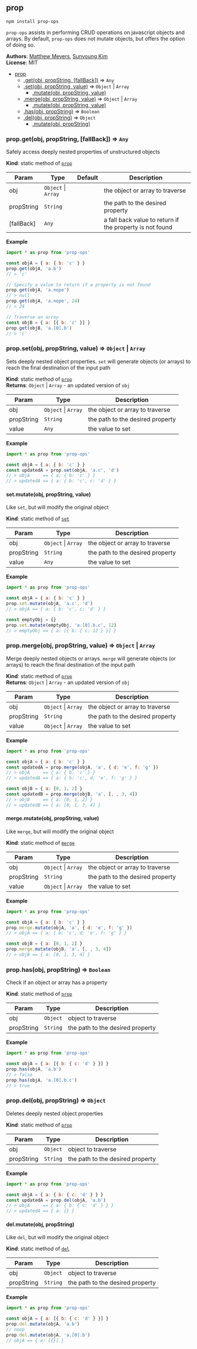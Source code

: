 <a name="module_prop"></a>

## prop
`npm install prop-ops`

`prop-ops` assists in performing CRUD operations on javascript objects and arrays.
By default, `prop-ops` does not mutate objects, but offers the option of doing so.

**Authors**: [Matthew Meyers](https://github.com/mgmeyers), [Sunyoung Kim](https://github.com/SunyoungKim508)  
**License**: MIT  

* [prop](#module_prop)
    * [.get(obj, propString, [fallBack])](#module_prop.get) ⇒ <code>Any</code>
    * [.set(obj, propString, value)](#module_prop.set) ⇒ <code>Object</code> \| <code>Array</code>
        * [.mutate(obj, propString, value)](#module_prop.set.mutate)
    * [.merge(obj, propString, value)](#module_prop.merge) ⇒ <code>Object</code> \| <code>Array</code>
        * [.mutate(obj, propString, value)](#module_prop.merge.mutate)
    * [.has(obj, propString)](#module_prop.has) ⇒ <code>Boolean</code>
    * [.del(obj, propString)](#module_prop.del) ⇒ <code>Object</code>
        * [.mutate(obj, propString)](#module_prop.del.mutate)

<a name="module_prop.get"></a>

### prop.get(obj, propString, [fallBack]) ⇒ <code>Any</code>
Safely access deeply nested properties of unstructured objects

**Kind**: static method of [<code>prop</code>](#module_prop)  

| Param | Type | Default | Description |
| --- | --- | --- | --- |
| obj | <code>Object</code> \| <code>Array</code> |  | the object or array to traverse |
| propString | <code>String</code> |  | the path to the desired property |
| [fallBack] | <code>Any</code> | <code></code> | a fall back value to return if the property is not found |

**Example**  
```js
import * as prop from 'prop-ops'

const objA = { a: { b: 'c' } }
prop.get(objA, 'a.b')
// > 'c'

// Specify a value to return if a property is not found
prop.get(objA, 'a.nope')
// > null
prop.get(objA, 'a.nope', 24)
// > 24

// Traverse an array
const objB = { a: [{ b: 'c' }] }
prop.get(objB, 'a.[0].b')
// > 'c'
```
<a name="module_prop.set"></a>

### prop.set(obj, propString, value) ⇒ <code>Object</code> \| <code>Array</code>
Sets deeply nested object properties. `set` will generate objects (or arrays)
to reach the final destination of the input path

**Kind**: static method of [<code>prop</code>](#module_prop)  
**Returns**: <code>Object</code> \| <code>Array</code> - an updated version of `obj`  

| Param | Type | Description |
| --- | --- | --- |
| obj | <code>Object</code> \| <code>Array</code> | the object or array to traverse |
| propString | <code>String</code> | the path to the desired property |
| value | <code>Any</code> | the value to set |

**Example**  
```js
import * as prop from 'prop-ops'

const objA = { a: { b: 'c' } }
const updatedA = prop.set(objA, 'a.c', 'd')
// > objA     == { a: { b: 'c' } }
// > updatedA == { a: { b: 'c', c: 'd' } }
```
<a name="module_prop.set.mutate"></a>

#### set.mutate(obj, propString, value)
Like `set`, but will modify the original object

**Kind**: static method of [<code>set</code>](#module_prop.set)  

| Param | Type | Description |
| --- | --- | --- |
| obj | <code>Object</code> \| <code>Array</code> | the object or array to traverse |
| propString | <code>String</code> | the path to the desired property |
| value | <code>Any</code> | the value to set |

**Example**  
```js
import * as prop from 'prop-ops'

const objA = { a: { b: 'c' } }
prop.set.mutate(objA, 'a.c', 'd')
// > objA == { a: { b: 'c', c: 'd' } }

const emptyObj = {}
prop.set.mutate(emptyObj, 'a.[0].b.c', 12)
// > emptyObj == { a: [{ b: { c: 12 } }] }
```
<a name="module_prop.merge"></a>

### prop.merge(obj, propString, value) ⇒ <code>Object</code> \| <code>Array</code>
Merge deeply nested objects or arrays. `merge` will generate objects (or arrays)
to reach the final destination of the input path

**Kind**: static method of [<code>prop</code>](#module_prop)  
**Returns**: <code>Object</code> \| <code>Array</code> - an updated version of `obj`  

| Param | Type | Description |
| --- | --- | --- |
| obj | <code>Object</code> \| <code>Array</code> | the object or array to traverse |
| propString | <code>String</code> | the path to the desired property |
| value | <code>Object</code> \| <code>Array</code> | the value to set |

**Example**  
```js
import * as prop from 'prop-ops'

const objA = { a: { b: 'c' } }
const updatedA = prop.merge(objA, 'a', { d: 'e', f: 'g' })
// > objA     == { a: { b: 'c' } }
// > updatedA == { a: { b: 'c', d: 'e', f: 'g' } }

const objB = { a: [0, 1, 2] }
const updatedB = prop.merge(objB, 'a', [, , 3, 4])
// > objB     == { a: [0, 1, 2] }
// > updatedB == { a: [0, 1, 3, 4] }
```
<a name="module_prop.merge.mutate"></a>

#### merge.mutate(obj, propString, value)
Like `merge`, but will modify the original object

**Kind**: static method of [<code>merge</code>](#module_prop.merge)  

| Param | Type | Description |
| --- | --- | --- |
| obj | <code>Object</code> \| <code>Array</code> | the object or array to traverse |
| propString | <code>String</code> | the path to the desired property |
| value | <code>Object</code> \| <code>Array</code> | the value to set |

**Example**  
```js
import * as prop from 'prop-ops'

const objA = { a: { b: 'c' } }
prop.merge.mutate(objA, 'a', { d: 'e', f: 'g' })
// > objA == { a: { b: 'c', d: 'e', f: 'g' } }

const objB = { a: [0, 1, 2] }
prop.merge.mutate(objB, 'a', [, , 3, 4])
// > objB == { a: [0, 1, 3, 4] }
```
<a name="module_prop.has"></a>

### prop.has(obj, propString) ⇒ <code>Boolean</code>
Check if an object or array has a property

**Kind**: static method of [<code>prop</code>](#module_prop)  

| Param | Type | Description |
| --- | --- | --- |
| obj | <code>Object</code> | object to traverse |
| propString | <code>String</code> | the path to the desired property |

**Example**  
```js
import * as prop from 'prop-ops'

const objA = { a: [{ b: { c: 'd' } }] }
prop.has(objA, 'a.b')
// > false
prop.has(objA, 'a.[0].b.c')
// > true
```
<a name="module_prop.del"></a>

### prop.del(obj, propString) ⇒ <code>Object</code>
Deletes deeply nested object properties

**Kind**: static method of [<code>prop</code>](#module_prop)  

| Param | Type | Description |
| --- | --- | --- |
| obj | <code>Object</code> | object to traverse |
| propString | <code>String</code> | the path to the desired property |

**Example**  
```js
import * as prop from 'prop-ops'

const objA = { a: { b: { c: 'd' } } }
const updatedA = prop.del(objA, 'a.b')
// > objA     == { a: { b: { c: 'd' } } }
// > updatedA == { a: {} }
```
<a name="module_prop.del.mutate"></a>

#### del.mutate(obj, propString)
Like `del`, but will modify the original object

**Kind**: static method of [<code>del</code>](#module_prop.del)  

| Param | Type | Description |
| --- | --- | --- |
| obj | <code>Object</code> | object to traverse |
| propString | <code>String</code> | the path to the desired property |

**Example**  
```js
import * as prop from 'prop-ops'

const objA = { a: [{ b: { c: 'd' } }] }
prop.del.mutate(objA, 'a.b')
// noop
prop.del.mutate(objA, 'a.[0].b')
// objA == { a: [{}] }
```
